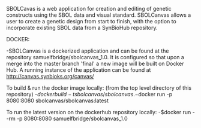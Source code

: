 SBOLCavas is a web application for creation and editing of genetic constructs using the SBOL data and visual standard. SBOLCanvas allows a user to create a genetic design from start to finish, with the option to incorporate existing SBOL data from a SynBioHub repository. 

DOCKER:

-SBOLCanvas is a dockerized application and can be found at the repository samuelfbridge/sbolcanvas_1.0. It is configured so that upon a merge into the master branch 'final' a new image will be built on Docker Hub. A running instance of the application can be found at http://canvas.synbioks.org/canvas/

To build & run the docker image locally:
(from the top level directory of this repository)
     -$docker build -t sbolcanvas/sbolcanvas .
     -$docker run -p 8080:8080 sbolcanvas/sbolcanvas:latest

To run the latest version on the dockerhub repository locally:
     -$docker run --rm -p 8080:8080 samuelfbridge/sbolcanvas_1.0
